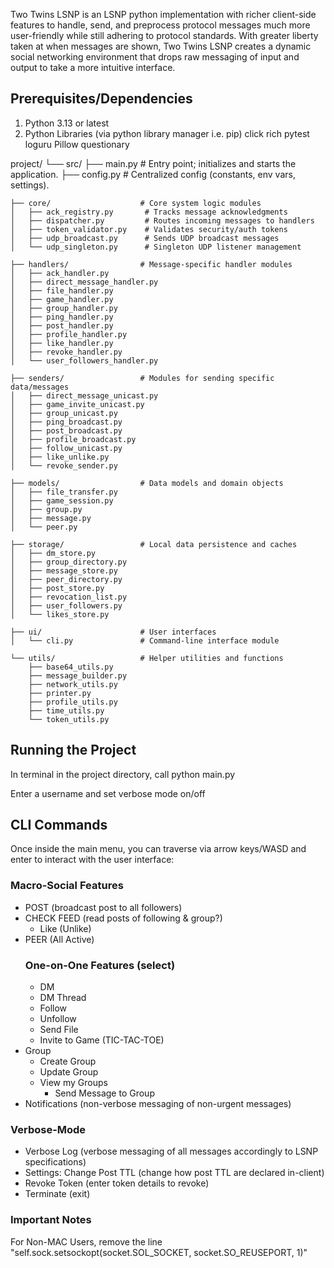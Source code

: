Two Twins LSNP is an LSNP python implementation with richer client-side features to handle, send, and preprocess protocol messages much more user-friendly while still adhering to protocol standards. With greater liberty taken at when messages are shown, Two Twins LSNP creates a dynamic social networking environment that drops raw messaging of input and output to take a more intuitive interface.

## Prerequisites/Dependencies
1. Python 3.13 or latest
2. Python Libraries (via python library manager i.e. pip)
	click
	rich
	pytest
	loguru
	Pillow
	questionary

project/
└── src/
    ├── main.py                  # Entry point; initializes and starts the application.
    ├── config.py                # Centralized config (constants, env vars, settings).

    ├── core/                    # Core system logic modules
    │   ├── ack_registry.py       # Tracks message acknowledgments
    │   ├── dispatcher.py         # Routes incoming messages to handlers
    │   ├── token_validator.py    # Validates security/auth tokens
    │   ├── udp_broadcast.py      # Sends UDP broadcast messages
    │   └── udp_singleton.py      # Singleton UDP listener management

    ├── handlers/                # Message-specific handler modules
    │   ├── ack_handler.py
    │   ├── direct_message_handler.py
    │   ├── file_handler.py
    │   ├── game_handler.py
    │   ├── group_handler.py
    │   ├── ping_handler.py
    │   ├── post_handler.py
    │   ├── profile_handler.py
    │   ├── like_handler.py
    │   ├── revoke_handler.py
    │   └── user_followers_handler.py

    ├── senders/                 # Modules for sending specific data/messages
    │   ├── direct_message_unicast.py
    │   ├── game_invite_unicast.py
    │   ├── group_unicast.py
    │   ├── ping_broadcast.py
    │   ├── post_broadcast.py
    │   ├── profile_broadcast.py
    │   ├── follow_unicast.py
    │   ├── like_unlike.py
    │   └── revoke_sender.py

    ├── models/                  # Data models and domain objects
    │   ├── file_transfer.py
    │   ├── game_session.py
    │   ├── group.py
    │   ├── message.py
    │   └── peer.py

    ├── storage/                 # Local data persistence and caches
    │   ├── dm_store.py
    │   ├── group_directory.py
    │   ├── message_store.py
    │   ├── peer_directory.py
    │   ├── post_store.py
    │   ├── revocation_list.py
    │   ├── user_followers.py
    │   └── likes_store.py

    ├── ui/                      # User interfaces
    │   └── cli.py               # Command-line interface module

    └── utils/                   # Helper utilities and functions
        ├── base64_utils.py
        ├── message_builder.py
        ├── network_utils.py
        ├── printer.py
        ├── profile_utils.py
        ├── time_utils.py
        └── token_utils.py

	

## Running the Project
In terminal in the project directory, call python main.py

Enter a username and set verbose mode on/off

## CLI Commands

Once inside the main menu, you can traverse via arrow keys/WASD and enter to interact with the user interface:

### Macro-Social Features
- POST (broadcast post to all followers)
- CHECK FEED (read posts of following & group?)
	- Like (Unlike)
- PEER (All Active)
	### One-on-One Features (select)
	- DM
	- DM Thread
	- Follow
	- Unfollow
	- Send File
	- Invite to Game (TIC-TAC-TOE)
- Group
	- Create Group
	- Update Group
	- View my Groups
		- Send Message to Group
- Notifications (non-verbose messaging of non-urgent messages)

### Verbose-Mode
- Verbose Log (verbose messaging of all messages accordingly to LSNP specifications)
- Settings: Change Post TTL (change how post TTL are declared in-client)
- Revoke Token (enter token details to revoke)
- Terminate (exit)

### Important Notes
For Non-MAC Users, remove the line "self.sock.setsockopt(socket.SOL_SOCKET, socket.SO_REUSEPORT, 1)"





